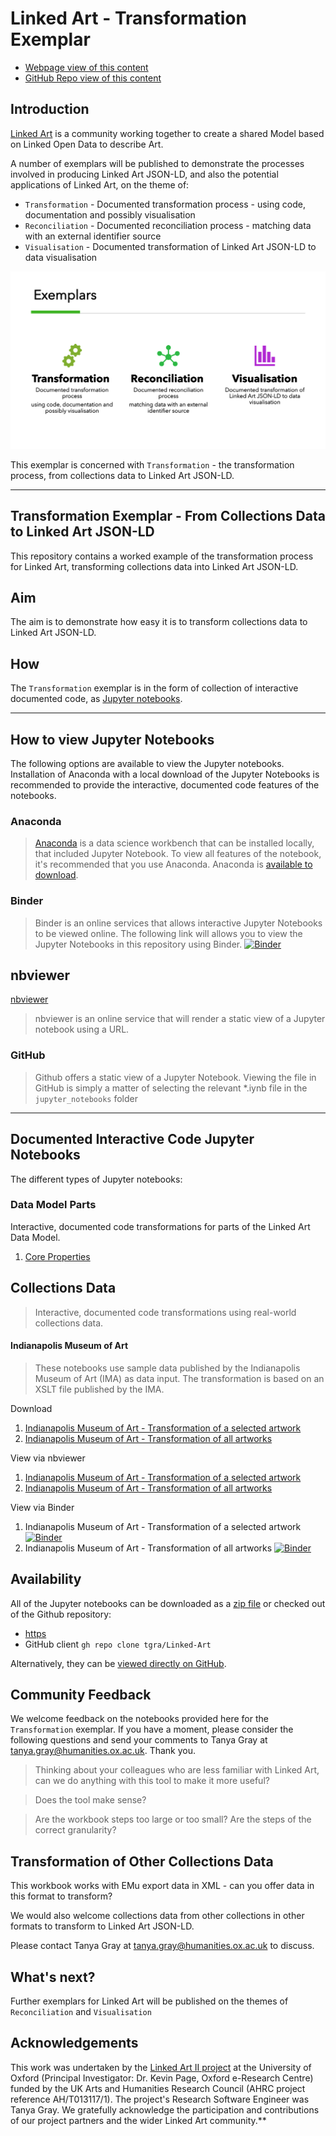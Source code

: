 # Linked Art - Transformation Exemplar

- [Webpage view of this content](https://tgra.github.io/Linked-Art/)
- [GitHub Repo view of this content](https://github.com/tgra/Linked-Art/blob/main/README.md)

## Introduction
[Linked Art](https://linked.art) is a community working together to create a shared Model based on Linked Open Data to describe Art.

A number of exemplars will be published to demonstrate the processes involved in producing Linked Art JSON-LD, and also the potential applications of Linked Art, on the theme of:
- `Transformation` - Documented transformation process - using code, documentation and possibly visualisation
- `Reconciliation` - Documented reconciliation process - matching data with an external identifier source
- `Visualisation` - Documented transformation of Linked Art JSON-LD to data visualisation

![Linked Art exemplars](https://github.com/tgra/linked-art/blob/main/docs/media/img/exemplar.png?raw=true)

This exemplar is concerned with `Transformation` - the transformation process, from collections data to Linked Art JSON-LD.

---
## Transformation Exemplar - From Collections Data to Linked Art JSON-LD

This repository contains a worked example of the transformation process for Linked Art, transforming collections data into Linked Art JSON-LD.

## Aim
The aim is to demonstrate how easy it is to transform collections data to Linked Art JSON-LD.

## How
The `Transformation` exemplar is in the form of collection of interactive documented code, as [Jupyter notebooks](https://jupyter.org).

---
## How to view Jupyter Notebooks
The following options are available to view the Jupyter notebooks. Installation of Anaconda with a local download of the Jupyter Notebooks is recommended to provide the interactive, documented code features of the notebooks.

### Anaconda
>[Anaconda](https://www.anaconda.com) is a data science workbench that can be installed locally, that included Jupyter Notebook. To view all features of the notebook, it's recommended that you use Anaconda. Anaconda is [available to download](https://www.anaconda.com/products/individual). 

### Binder 
>Binder is an online services that allows interactive Jupyter Notebooks to be viewed online. The following link will allows you to view the Jupyter Notebooks in this repository using Binder. [![Binder](https://mybinder.org/badge_logo.svg)](https://mybinder.org/v2/gh/tgra/Linked-Art/HEAD)

## nbviewer
[nbviewer](https://nbviewer.org/)
> nbviewer is an online service that will render a static view of a Jupyter notebook using a URL.

### GitHub 
> Github offers a static view of a Jupyter Notebook. Viewing the file in GitHub is simply a matter of selecting the relevant *.iynb file in the `jupyter_notebooks` folder

---
## Documented Interactive Code Jupyter Notebooks
The different types of Jupyter notebooks:

### Data Model Parts
Interactive, documented code transformations for parts of the Linked Art Data Model.
1. [Core Properties](./jupyter_notebooks/Core-Properties.ipynb)

## Collections Data
>Interactive, documented code transformations using real-world collections data.

#### Indianapolis Museum of Art
>These notebooks use sample data published by the Indianapolis Museum of Art (IMA) as data input. The transformation is based on an XSLT file published by the IMA.

Download
1. [Indianapolis Museum of Art - Transformation of a selected artwork](./jupyter_notebooks/Transforming_Collections_to_Linked_Art_IMA_Selected_Artwork.ipynb)
2. [Indianapolis Museum of Art - Transformation of all artworks](./jupyter_notebooks/Transforming_Collections_to_Linked_Art_IMA_All_Artworks.ipynb) 

View via nbviewer
1. [Indianapolis Museum of Art - Transformation of a selected artwork](https://nbviewer.org/github/tgra/Linked-Art/blob/main/jupyter_notebooks/Transforming_Collections_to_Linked_Art_IMA_Selected_Artwork.ipynb)
2. [Indianapolis Museum of Art - Transformation of all artworks](https://nbviewer.org/github/tgra/Linked-Art/blob/main/jupyter_notebooks/Transforming_Collections_to_Linked_Art_IMA_All_Artworks.ipynb)

View via Binder
1. Indianapolis Museum of Art - Transformation of a selected artwork [![Binder](https://mybinder.org/badge_logo.svg)](https://mybinder.org/v2/gh/tgra/Linked-Art/HEAD?labpath=jupyter_notebooks%2FTransforming_Collections_to_Linked_Art_IMA_Selected_Artwork.ipynb)
2. Indianapolis Museum of Art - Transformation of all artworks [![Binder](https://mybinder.org/badge_logo.svg)](https://mybinder.org/v2/gh/tgra/Linked-Art/HEAD?labpath=jupyter_notebooks%2FTransforming_Collections_to_Linked_Art_IMA_All_Artworks.ipynb)


## Availability

All of the Jupyter notebooks can be downloaded as a [zip file](https://github.com/tgra/Linked-Art/archive/refs/heads/main.zip) or checked out of the Github repository:
- [https](https://github.com/tgra/Linked-Art.git)
- GitHub client `gh repo clone tgra/Linked-Art`

Alternatively, they can be [viewed directly on GitHub](https://github.com/tgra/Linked-Art/tree/main/jupyter_notebooks). 

## Community Feedback

We welcome feedback on the notebooks provided here for the `Transformation` exemplar. If you have a moment, please consider the following questions and send your comments to Tanya Gray at tanya.gray@humanities.ox.ac.uk. Thank you.


> Thinking about your colleagues who are less familiar with Linked Art, can we do anything with this tool to make it more useful? 

> Does the tool make sense?

> Are the workbook steps too large or too small? 
Are the steps of the correct granularity?

## Transformation of Other Collections Data 
This workbook works with EMu export data in XML - can you offer data in this format to transform?

We would also welcome collections data from other collections in other formats to transform to Linked Art JSON-LD.

Please contact Tanya Gray at tanya.gray@humanities.ox.ac.uk to discuss.

## What's next?  

Further exemplars for Linked Art will be published on the themes of `Reconciliation` and `Visualisation`

## Acknowledgements

This work was undertaken by the [Linked Art II project](https://linked.art/community/projects/linkedartii/) at the University of Oxford 
(Principal Investigator: Dr. Kevin Page, Oxford e-Research Centre) funded by the UK Arts and Humanities Research Council (AHRC project reference AH/T013117/1). The project's Research Software Engineer was Tanya Gray. We gratefully acknowledge the participation and contributions of our project partners and the wider Linked Art community.**

